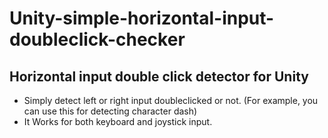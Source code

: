# Unity-simple-horizontal-input-doubleclick-checker
## Horizontal input double click detector for Unity
- Simply detect left or right input doubleclicked or not. (For example, you can use this for detecting character dash)
- It Works for both keyboard and joystick input.
